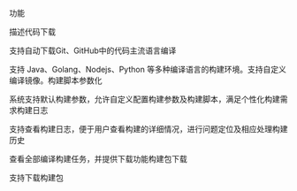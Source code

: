 功能

描述代码下载

支持自动下载Git、GitHub中的代码主流语言编译

支持 Java、Golang、Nodejs、Python 等多种编译语言的构建环境。支持自定义编译镜像。构建脚本参数化

系统支持默认构建参数，允许自定义配置构建参数及构建脚本，满足个性化构建需求构建日志

支持查看构建日志，便于用户查看构建的详细情况，进行问题定位及相应处理构建历史

查看全部编译构建任务，并提供下载功能构建包下载

支持下载构建包